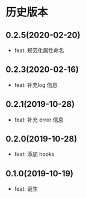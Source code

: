 # 历史版本
## 0.2.5(2020-02-20)
* feat: 规范化属性命名

## 0.2.3(2020-02-16)
* feat: 补充log 信息

## 0.2.1(2019-10-28)
* feat: 补充 error 信息

## 0.2.0(2019-10-28)
* feat: 添加 hooks

## 0.1.0(2019-10-19)
* feat: 诞生